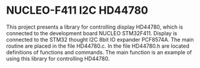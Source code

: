 # NUCLEO-F411 I2C HD44780
This project presents a library for controlling display HD44780, which is connected to the development board NUCLEO STM32F411. Display is connected to the STM32 thought I2C 8bit IO expander PCF8574A. The main routine are placed in the file HD44780.c. 
In the file HD44780.h are located definitions of functions and commands. The main function is an example of using this library for controlling HD44780.
